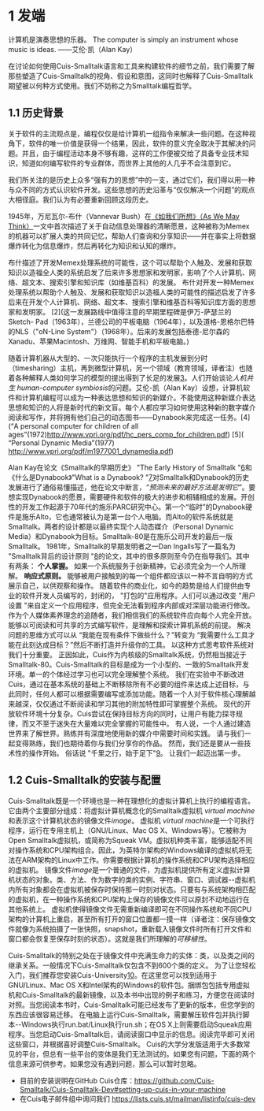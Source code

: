 # 1 发端
计算机是演奏思想的乐器。
The computer is simply an instrument whose music is ideas.
——艾伦·凯（Alan Kay）

在讨论如何使用Cuis-Smalltalk语言和工具来构建软件的细节之前，我们需要了解那些塑造了Cuis-Smalltalk的视角、假设和意图，这同时也解释了Cuis-Smalltalk期望被以何种方式使用。我们不妨称之为Smalltalk编程哲学。

## 1.1 历史背景
关于软件的主流观点是，编程仅仅是给计算机一组指令来解决一些问题。在这种视角下，软件的唯一价值是获得一个结果，因此，软件的意义完全取决于其解决的问题。并且，由于编程活动本身不够有趣，这样的工作便被交给了具备专业技术知识，知道如何编写软件的专业群体，而世界上其他的人几乎不会注意到它。

我们所关注的是历史上众多“强有力的思想”中的一支，通过它们，我们得以用一种与众不同的方式认识软件开发。这些思想的历史沿革与“仅仅解决一个问题”的观点大相径庭。我们认为有必要重新回顾这段历史。

1945年，万尼瓦尔-布什（Vannevar Bush）在[《如我们所想》（As We May Think）](https://en.wikipedia.org/wiki/As_We_May_Think)一文中首次描述了关于自动信息处理器的清晰愿景，这种被称为Memex的机器可以扩展人类的共同记忆，帮助人们查询和分享知识——并在事实上将数据爆炸转化为信息爆炸，然后再转化为知识和认知的爆炸。

布什描述了开发Memex处理系统的可能性，这个可以帮助个人触及、发展和获取知识以造福全人类的系统启发了后来许多思想家和发明家，影响了个人计算机、网络、超文本、搜索引擎和知识库（如维基百科）的发展。
布什对开发一种Memex处理系统以帮助个人触及、发展和获取知识以造福人类的可能性的描述启发了许多后来在开发个人计算机、网络、超文本、搜索引擎和维基百科等知识库方面的思想家和发明家。
[2](这一发展路线中值得注意的早期里程碑是伊万-萨瑟兰的Sketch- Pad（1963年），兰德公司的平板电脑（1964年），以及道格-恩格尔巴特的NLS（"oN-Line System"）（1968年）。后来的发展包括泰德-尼尔森的Xanadu、苹果Macintosh、万维网、智能手机和平板电脑。)

随着计算机器从大型的、一次只能执行一个程序的主机发展到分时（timesharing）主机，再到微型计算机，另一个领域（教育领域，译者注）也随着各种解释人类如何学习的模型的提出得到了长足的发展[3](这里早期的知名人士有J.皮亚杰、J.布鲁纳、O.K.莫尔和S.帕珀特。)。人们开始谈论*人机共生  human-computer symbiosis*的问题。艾伦-凯（Alan Kay）设想，计算机软件和计算机编程可以成为一种表达思想和知识的新媒介。不能使用这种新媒介表达思想和知识的人将是新时代的新文盲。每个人都应学习如何使用这种新的数字媒介阅读和写作，并将拥有他们自己的动态图书——Dynabook来完成这一任务。[4](“A personal computer for children of all ages”(1972)http://www.vpri.org/pdf/hc_pers_comp_for_children.pdf) [5](  “Personal Dynamic Media”(1977) http://www.vpri.org/pdf/m1977001_dynamedia.pdf)

Alan Kay在论文《Smalltalk的早期历史》 "The Early History of Smalltalk "[6]( http://worrydream.com/EarlyHistoryOfSmalltalk)和 《什么是Dynabook》"What is a Dynabook? "[7](http://www.vpri.org/pdf/hc_what_Is_a_dynabook.pdf)对Smalltalk和Dynabook的历史发展进行了通俗易懂描述，他在论文中断言，*“预测未来的最好方法是发明它”*。要想实现Dynabook的愿景，需要硬件和软件的极大的进步和相辅相成的发展。开创性的开发工作起源于70年代的施乐PARC研究中心。第一个“临时”的Dynabook硬件是施乐Alto，它也通常被认为是第一台个人电脑。而Alto的软件系统就是Smalltalk。两者的设计都是以最终实现个人动态媒介（Personal Dynamic Media）和Dynabook为目标。Smalltalk-80是在施乐公司开发的最后一版Smalltalk。
1981年，Smalltalk的早期发明者之一Dan Ingalls写了一篇名为 "Smalltalk背后的设计原则 "[8](http://www.cs.virginia.edu/~evans/cs655/readings/smalltalk.html)的论文，其中的很多原则至今仍在指导我们。其中有两条：
**个人掌握。** 如果一个系统服务于创新精神，它必须完全为一个人所理解。
**响应式原则。** 能够被用户接触到的每一个组件都应该以一种不言自明的方式展示自己，以供观察和操作。
随着软件的商业化，如今的趋势是给人们提供由专业的软件开发人员编写的，封闭的， "打包的"应用程序。人们可以通过改变 "用户设置 "来自定义一个应用程序，但完全无法看到程序内部或对深层功能进行修改。
作为个人媒体素养理念的追随者，我们相信我们的系统软件应向每个人完全开放。能够以可阅读和可共享的方式编写软件，是理解和探索计算机系统的前提。
解决问题的思维方式可以从 “我能在现有条件下做些什么？”转变为 “我需要什么工具才能在此刻达成目标？”然后不断打造并升级你的工具。
以这种方式思考软件系统对我们十分重要。
正因如此，Cuis作为内核级的Smalltalk系统，仍然相当接近于Smalltalk-80。Cuis-Smalltalk的目标是成为一个小型的、一致的Smalltalk开发环境。单一的个体经过学习也可以完全理解整个系统。
我们在实验中不断改进Cuis，通过在基本系统的基础上不断移除所有不必要的组件来达成上述目标，与此同时，任何人都可以根据需要编写或添加功能。随着一个人对于软件核心理解越来越深，仅仅通过不断阅读和学习其他的附加特性即可掌握整个系统。
现代的开放软件环境十分复杂。Cuis尝试在保持目标方向的同时，让用户有能力探寻规律，而又不至于迷失在大量难以完全掌握的可能性中。
有人说，一个人通过建造世界来了解世界。熟练并有深度地使用新的媒介中需要时间和实践。
请与我们一起变得熟练，我们也期待着你与我们分享你的作品。
然而，我们还是要从一些技术性的操作开始。
俗话说 "千里之行，始于足下"[9](https://en.wikipedia.org/wiki/A_journey_of_a_thousand_miles_begins_with_a_single_step)。
让我们一起迈出第一步。


## 1.2 Cuis-Smalltalk的安装与配置
Cuis-Smalltalk既是一个环境也是一种在理想化的虚拟计算机上执行的编程语言。它由两个主要部分组成：将虚拟计算机概念化的Smalltalk虚拟机 *virtual machine*和表示这个计算机状态的镜像文件*image*。
虚拟机 *virtual machine*是一个可执行程序，运行在专用主机上（GNU/Linux、Mac OS X、Windows等）。它被称为Open Smalltalk虚拟机，或简称为Squeak VM。虚拟机种类丰富，能够适配不同对操作系统和CPU架构组合。因此，为英特尔架构的Windows编译的虚拟机将无法在ARM架构的Linux中工作。你需要根据计算机的操作系统和CPU架构选择相应的虚拟机。
镜像文件*image*是一个普通的文件，为虚拟机提供所有定义虚拟计算机状态的对象。类、方法、作为数字的类的实例、字符串、窗口、调试器--虚拟机内所有对象都会在虚拟机被保存时保持那一时刻对状态。只要有与系统架构相匹配的虚拟机，在一种操作系统和CPU架构上保存的镜像文件可以原封不动地运行在其他系统上。
虚拟机使得镜像文件无需重新编译即可在不同操作系统和不同CPU架构的计算机上重启，甚至所有打开的窗口位置都一摸一样（译者注：保存镜像文件就像为系统拍摄了一张快照，snapshot，重新载入镜像文件时所有打开文件和窗口都会恢复至保存时刻的状态）。这就是我们所理解的*可移植性*。

Cuis-Smalltalk的特别之处在于镜像文件中充满生命力的实体：类，以及类之间的继承关系。一般情况下Cuis-Smalltalk仅包含不到600个类的定义。
为了让您轻松入门，我们推荐您安装Cuis-University[10](https://sites.google.com/view/cuis-university/descargas)。在这里您可以找到适用于GNU/Linux、Mac OS X和Intel架构的Windows的软件包。捆绑包包括专用虚拟机和Cuis-Smalltalk的最新镜像，以及本书中出现的例子和练习，方便您在阅读时对照。当您阅读本书时，Cuis-Smalltalk可能已经发布了更新的版本，但您学到的东西应该很容易迁移。
在电脑上运行Cuis-Smalltalk，需要解压软件包并执行脚本--Windows执行run.bat/Linux执行run.sh；在OS X上则需要启动Squeak应用程序。当您启动Cuis-Smalltalk后，请阅读窗口中显示的信息。阅读完毕即可关闭这些窗口，并根据喜好调整Cuis-Smalltalk。
Cuis的大学分发版适用于大多数常见的平台，但总有一些平台的变体是我们无法测试的。如果您有问题，下面的两个信息来源可供参考。如果您没有遇到问题，那么可以暂时忽略。
- 目前的安装说明在GitHub Cuis仓库：https://github.com/Cuis-Smalltalk/Cuis-Smalltalk-Dev#setting-up-cuis-in-your-machine
- 在Cuis电子邮件组中询问我们 https://lists.cuis.st/mailman/listinfo/cuis-dev


